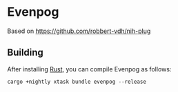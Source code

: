 # Evenpog

Based on https://github.com/robbert-vdh/nih-plug

## Building

After installing [Rust](https://rustup.rs/), you can compile Evenpog as follows:

```shell
cargo +nightly xtask bundle evenpog --release
```
